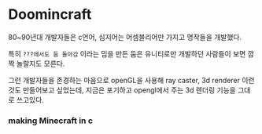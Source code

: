 # Doomincraft

80~90년대 개발자들은 c언어, 심지어는 어셈블리어만 가지고
명작들을 개발했다.

특히 `???에서도 둠 돌아감` 이라는 밈을 만든 둠은
유니티로만 개발하던 사람들이 보면 깜짝 놀랄지도 모른다.

그런 개발자들을 존경하는 마음으로 openGL을 사용해
ray caster, 3d renderer 이런것도 만들어보고 싶었는데,
지금은 포기하고 opengl에서 주는 3d 렌더링 기능을 그대로 쓰고있다.

### making Minecraft in c
